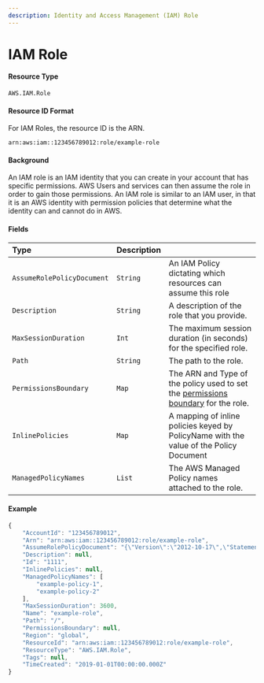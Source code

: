 ```yaml
---
description: Identity and Access Management (IAM) Role
---
```


# IAM Role

#### Resource Type

`AWS.IAM.Role`

#### Resource ID Format

For IAM Roles, the resource ID is the ARN.

`arn:aws:iam::123456789012:role/example-role`

#### Background

An IAM role is an IAM identity that you can create in your account that has specific permissions. AWS Users and services can then assume the role in order to gain those permissions. An IAM role is similar to an IAM user, in that it is an AWS identity with permission policies that determine what the identity can and cannot do in AWS.

#### Fields

| Type                       | Description |                                                                                                                                                                               |
| :------------------------- | :---------- | :---------------------------------------------------------------------------------------------------------------------------------------------------------------------------- |
| `AssumeRolePolicyDocument` | `String`    | An IAM Policy dictating which resources can assume this role                                                                                                                  |
| `Description`              | `String`    | A description of the role that you provide.                                                                                                                                   |
| `MaxSessionDuration`       | `Int`       | The maximum session duration \(in seconds\) for the specified role.                                                                                                           |
| `Path`                     | `String`    | The path to the role.                                                                                                                                                         |
| `PermissionsBoundary`      | `Map`       | The ARN and Type of the policy used to set the [permissions boundary](https://docs.aws.amazon.com/IAM/latest/APIReference/API_AttachedPermissionsBoundary.html) for the role. |
| `InlinePolicies`           | `Map`       | A mapping of inline policies keyed by PolicyName with the value of the Policy Document                                                                                        |
| `ManagedPolicyNames`       | `List`      | The AWS Managed Policy names attached to the role.                                                                                                                            |

#### Example

```javascript
{
    "AccountId": "123456789012",
    "Arn": "arn:aws:iam::123456789012:role/example-role",
    "AssumeRolePolicyDocument": "{\"Version\":\"2012-10-17\",\"Statement\":[{\"Effect\":\"Allow\",\"Principal\":{\"AWS\":\"arn:aws:iam::123456789012:root\"},\"Action\":\"sts:AssumeRole\",\"Condition\":{\"Bool\":{\"aws:MultiFactorAuthPresent\":\"true\"}}}]}",
    "Description": null,
    "Id": "1111",
    "InlinePolicies": null,
    "ManagedPolicyNames": [
        "example-policy-1",
        "example-policy-2"
    ],
    "MaxSessionDuration": 3600,
    "Name": "example-role",
    "Path": "/",
    "PermissionsBoundary": null,
    "Region": "global",
    "ResourceId": "arn:aws:iam::123456789012:role/example-role",
    "ResourceType": "AWS.IAM.Role",
    "Tags": null,
    "TimeCreated": "2019-01-01T00:00:00.000Z"
}
```
